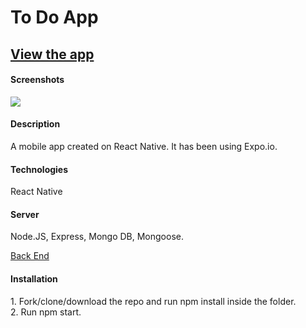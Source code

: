 <h1>To Do App</h1>

<a href="https://expo.io/--/to-exp/exp%3A%2F%2Fdk-sgb.yordankrushkov.todo-mobile.exp.direct%3A80"><h2>View the app</h2></a>


<h4>Screenshots</h4>
<img src="./assets/screenShot.png"/>


<h4>Description</h4>
A mobile app created on React Native. It has been using Expo.io. 

<h4>Technologies</h4>
React Native

<h4>Server</h4>
Node.JS, Express, Mongo DB, Mongoose.

<a href="https://github.com/YordanKrushkov/todo-server">Back End</a>


<h4>Installation</h4>
1. Fork/clone/download the repo and run npm install inside the folder.<br/> 
2. Run npm start.<br/> 
<br/> 